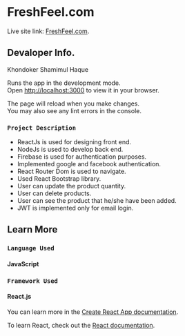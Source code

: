 # FreshFeel.com

Live site link: [FreshFeel.com](https://personal-photographer-d3808.web.app/).

## Devaloper Info.

Khondoker Shamimul Haque

Runs the app in the development mode.\
Open [http://localhost:3000](http://localhost:3000) to view it in your browser.

The page will reload when you make changes.\
You may also see any lint errors in the console.

### `Project Description`

- ReactJs is used for designing front end.
- NodeJs is used to develop back end.
- Firebase is used for authentication purposes.
- Implemented google and facebook authentication.
- React Router Dom is used to navigate.
- Used React Bootstrap library.
- User can update the product quantity.
- User can delete products.
- User can see the product that he/she have been added.
- JWT is implemented only for email login.

## Learn More

### `Language Used`

#### JavaScript

### `Framework Used`

#### React.js

You can learn more in the [Create React App documentation](https://facebook.github.io/create-react-app/docs/getting-started).

To learn React, check out the [React documentation](https://reactjs.org/).
